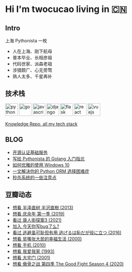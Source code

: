 # Hi I'm twocucao living in 🇨🇳

## Intro

上海 Pythonista 一枚

- 人在上海、刚下航母
- 普本毕业、长相彦祖
- 代码世家、派森老祖
- 涉猎颇广、心无旁骛
- 熟人太多、千星再补

## 技术栈

<p align="left">
<img src="https://devicons.github.io/devicon/devicon.git/icons/python/python-original.svg" alt="python" width="40" height="40"/>
<img src="https://devicons.github.io/devicon/devicon.git/icons/go/go-original.svg" alt="go" width="40" height="40"/>
<img src="https://devicons.github.io/devicon/devicon.git/icons/javascript/javascript-original.svg" alt="javascript" width="40" height="40"/>
<img src="https://devicons.github.io/devicon/devicon.git/icons/django/django-original.svg" alt="django" width="40" height="40"/>
<img src="https://www.vectorlogo.zone/logos/pocoo_flask/pocoo_flask-icon.svg" alt="flask" width="40" height="40"/>
<img src="https://devicons.github.io/devicon/devicon.git/icons/react/react-original-wordmark.svg" alt="react" width="40" height="40"/>
<img src="https://devicons.github.io/devicon/devicon.git/icons/vuejs/vuejs-original-wordmark.svg" alt="vuejs" width="40" height="40"/>
</p>

[Knowledge Repo, all my tech stack](https://github.com/twocucao/knowledge-repo)

## BLOG

<!-- BLOG-POST-LIST:START -->
- [开源认证基础服务](http://twocucao.xyz/2020/11/29/_ory/)
- [写给 Pythonista 的 Golang 入门指北](http://twocucao.xyz/2019/05/15/GoLang/)
- [如何优雅的使用 Windows 10](http://twocucao.xyz/2019/04/13/%E5%A6%82%E4%BD%95%E4%BC%98%E9%9B%85%E7%9A%84%E4%BD%BF%E7%94%A8Windows10/)
- [一文解决你的 Python ORM 选择困难症](http://twocucao.xyz/2019/04/12/Mapping/)
- [秒杀系统的一些注意点](http://twocucao.xyz/2019/02/10/%E7%A7%92%E6%9D%80%E7%B3%BB%E7%BB%9F%E7%9A%84%E4%B8%80%E4%BA%9B%E6%B3%A8%E6%84%8F%E7%82%B9/)
<!-- BLOG-POST-LIST:END -->

## 豆瓣动态

<!-- DOUBAN-ACTIVITIES:START -->
- [想看 半泽直树 半沢直樹‎ (2013)](https://www.douban.com/people/51945165/status/3311542722/)
- [想看 庆余年 第一季‎ (2019)](https://www.douban.com/people/51945165/status/3311542482/)
- [看过 唐人街探案3‎ (2021)](https://www.douban.com/people/51945165/status/3311540637/)
- [加入 今天你写bug了么?](https://www.douban.com/people/51945165/status/3288659860/)
- [看过 逃避虽可耻但有用 逃げるは恥だが役に立つ‎ (2016)](https://www.douban.com/people/51945165/status/3249629397/)
- [想看 贫嘴张大民的幸福生活‎ (2000)](https://www.douban.com/people/51945165/status/3249628638/)
- [想看 手机‎ (2010)](https://www.douban.com/people/51945165/status/3249627546/)
- [想看 我爱我家‎ (1993)](https://www.douban.com/people/51945165/status/3249626638/)
- [想看 大宅门‎ (2001)](https://www.douban.com/people/51945165/status/3249626484/)
- [想看 傲骨之战 第四季 The Good Fight Season 4‎ (2020)](https://www.douban.com/people/51945165/status/3249547647/)
<!-- DOUBAN-ACTIVITIES:END -->
